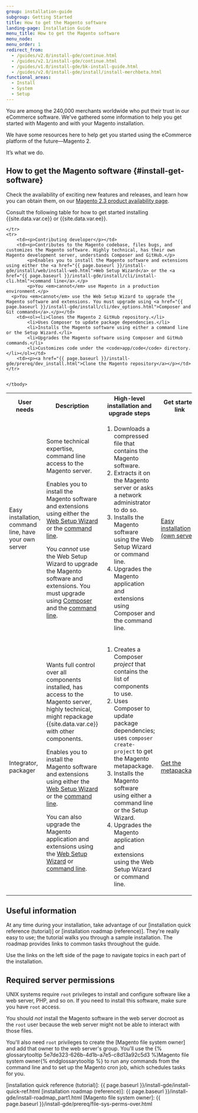 ```yaml
---
group: installation-guide
subgroup: Getting Started
title: How to get the Magento software
landing-page: Installation Guide
menu_title: How to get the Magento software
menu_node:
menu_order: 1
redirect_from:
  - /guides/v2.0/install-gde/continue.html
  - /guides/v2.1/install-gde/continue.html
  - /guides/v1.0/install-gde/bk-install-guide.html
  - /guides/v2.0/install-gde/install/install-merchbeta.html
functional_areas:
  - Install
  - System
  - Setup
---
```


You are among the 240,000 merchants worldwide who put their trust in our eCommerce software. We've gathered some information to help you get started with Magento and with your Magento installation.

We have some resources here to help get you started using the eCommerce platform of the future&mdash;Magento 2.

It’s what we do.

## How to get the Magento software {#install-get-software}

Check the availability of exciting new features and releases, and learn how you can obtain them, on our [Magento 2.3 product availability page]({{site.baseurl}}/availability.html).

Consult the following table for how to get started installing {{site.data.var.ce}} or {{site.data.var.ee}}.

<table>
	<tbody>
		<tr>
			<th>User needs</th>
			<th>Description</th>
			<th>High-level installation and upgrade steps</th>
			<th>Get started link</th>
		</tr>
	<tr>
		<td><p>Easy installation, command line, have your own server</p></td>
		<td><p>Some technical expertise, command line access to the Magento server.</p>
			<p>Enables you to install the Magento software and extensions using either the <a href="{{ page.baseurl }}/install-gde/install/web/install-web.html">Web Setup Wizard</a> or the <a href="{{ page.baseurl }}/install-gde/install/cli/install-cli.html">command line</a>.</p>
		<p>You <em>cannot</em> use the Web Setup Wizard to upgrade the Magento software and extensions. You must upgrade using <a href="{{ page.baseurl }}/install-gde/install/cli/dev_reinstall.html">Composer</a> and the <a href="{{ page.baseurl }}/install-gde/install/cli/install-cli.html">command line</a>.</p></td>
		<td><ol><li>Downloads a compressed file that contains the Magento software.</li>
			<li>Extracts it on the Magento server or asks a network administrator to do so.</li>
			<li>Installs the Magento software using the Web Setup Wizard or command line.</li>
			<li>Upgrades the Magento application and extensions using Composer and the command line.</li></ol>
		</td>
		<td><p><a href="{{ page.baseurl }}/install-gde/prereq/zip_install.html">Easy installation (own server)</a></p></td>
	</tr>
	<tr>
		<td><p>Integrator, packager</p></td>
		<td><p>Wants full control over all components installed, has access to the Magento server, highly technical, might repackage {{site.data.var.ce}} with other components.</p>
		<p>Enables you to install the Magento software and extensions using either the <a href="{{ page.baseurl }}/install-gde/install/web/install-web.html">Web Setup Wizard</a> or the <a href="{{ page.baseurl }}/install-gde/install/cli/install-cli.html">command line</a>.</p>
		<p>You can also upgrade the Magento application and extensions using the <a href="{{ page.baseurl }}/comp-mgr/bk-compman-upgrade-guide.html">Web Setup Wizard</a> or <a href="{{ page.baseurl }}/comp-mgr/cli/cli-upgrade.html">command line</a>.</p></td>
		<td><ol><li>Creates a Composer <em>project</em> that contains the list of components to use.</li>
			<li>Uses Composer to update package dependencies; uses <code>composer create-project</code> to get the Magento metapackage.</li>
			<li>Installs the Magento software using either a command line or the Setup Wizard.</li>
		<li>Upgrades the Magento application and extensions using the Web Setup Wizard or command line.</li></ol>
		<td><p><a href="{{ page.baseurl }}/install-gde/composer.html">Get the metapackage</a></p></td>
	</td>

	</tr>
	<tr>
		<td><p>Contributing developer</p></td>
		<td><p>Contributes to the Magento codebase, files bugs, and customizes the Magento software. Highly technical, has their own Magento development server, understands Composer and GitHub.</p>
			<p>Enables you to install the Magento software and extensions using either the <a href="{{ page.baseurl }}/install-gde/install/web/install-web.html">Web Setup Wizard</a> or the <a href="{{ page.baseurl }}/install-gde/install/cli/install-cli.html">command line</a>.</p>
			<p>You <em>cannot</em> use Magento in a production environment.</p>
      <p>You <em>cannot</em> use the Web Setup Wizard to upgrade the Magento software and extensions. You must upgrade using <a href="{{ page.baseurl }}/install-gde/install/cli/dev_options.html">Composer and Git commands</a>.</p></td>
		<td><ol><li>Clones the Magento 2 GitHub repository.</li>
			<li>Uses Composer to update package dependencies.</li>
			<li>Installs the Magento software using either a command line or the Setup Wizard.</li>
			<li>Upgrades the Magento software using Composer and GitHub commands.</li>
			<li>Customizes code under the <code>app/code</code> directory.</li></ol></td>
		<td><p><a href="{{ page.baseurl }}/install-gde/prereq/dev_install.html">Clone the Magento repository</a></p></td>
	</tr>


	</tbody>
</table>

## Useful information

At any time during your installation, take advantage of our [installation quick reference (tutorial)] or [installation roadmap (reference)]. They're really easy to use; the tutorial walks you through a sample installation. The roadmap provides links to common tasks throughout the guide.

Use the links on the left side of the page to navigate topics in each part of the installation.

## Required server permissions

UNIX systems require `root` privileges to install and configure software like a web server, PHP, and so on. If you need to install this software, make sure you have `root` access.

You should *not* install the Magento software in the web server docroot as the `root` user because the web server might not be able to interact with those files.

You'll also need `root` privileges to create the [Magento file system owner] and add that owner to the web server's group. You'll use the {% glossarytooltip 5e7de323-626b-4d1b-a7e5-c8d13a92c5d3 %}Magento file system owner{% endglossarytooltip %} to run any commands from the command line and to set up the Magento cron job, which schedules tasks for you.

<!-- LINK DEFINITIONS -->

[installation quick reference (tutorial)]: {{ page.baseurl }}/install-gde/install-quick-ref.html
[installation roadmap (reference)]: {{ page.baseurl }}/install-gde/install-roadmap_part1.html
[Magento file system owner]: {{ page.baseurl }}/install-gde/prereq/file-sys-perms-over.html

